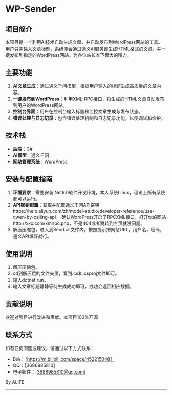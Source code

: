 # WP-Sender

## 项目简介

本项目是一个利用AI技术自动生成文章，并自动发布到WordPress网站的工具。用户只需输入文章标题，系统便会通过通义AI服务器生成HTML格式的文章，并一键发布到指定的WordPress网站。为各位站长省下很大的精力。

## 主要功能
1. **AI文章生成**：通过通义千问模型，根据用户输入的标题生成高质量的文章内容。
2. **一键发布到WordPress**：利用XML-RPC接口，将生成的HTML文章自动发布到用户的WordPress网站。
3. **控制台界面**：用户在控制台输入标题和监控文章生成与发布状态。
4. **错误处理与日志记录**：包含错误处理机制和日志记录功能，以便调试和维护。

## 技术栈
- **后端**：C#
- **AI模型**：通义千问
- **网站管理系统**：WordPress

## 安装与配置指南
1. **环境要求**：需要安装.Net9.0软件开发环境，本人系统Linux，理论上所有系统都可以运行。
2. **API密钥配置**：获取并配置通义千问API密钥https://help.aliyun.com/zh/model-studio/developer-reference/use-qwen-by-calling-api，
确认WordPress开启了RPCXML接口，打开你的网站http://xxx.com/xmlrpc.php，不是404或者跳转到主页就没问题。
4. 解压压缩包，进入到Send.cs文件内，按照提示把网站URL，用户名，密码，通义API填好就行。

## 使用说明
1. 解压压缩包。
2. cd到解压后的文件夹里，看到.cs和.csproj文件即可。
3. 输入dotnet run。
4. 输入文章标题静静等待生成成功即可，成功会返回相应数据。

## 贡献说明
欢迎对项目进行改进和贡献。本项目100%开源


## 联系方式
如有任何问题或建议，请通过以下方式联系：
- B站：［https://m.bilibili.com/space/452215048］
- QQ：［3686985810］
- 电子邮件：[3686985810@qq.com]

By ALIFE

---
